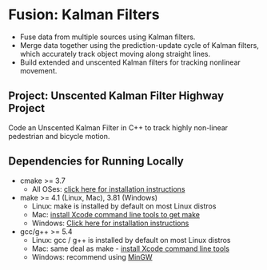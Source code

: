 # Fusion: Kalman Filters

- Fuse data from multiple sources using Kalman filters. 
- Merge data together using the prediction-update cycle of Kalman filters, which accurately track object moving along straight lines. 
- Build extended and unscented Kalman filters for tracking nonlinear movement.

## Project: Unscented Kalman Filter Highway Project
Code an Unscented Kalman Filter in C++ to track highly non-linear pedestrian and bicycle motion.

## Dependencies for Running Locally
* cmake >= 3.7
  * All OSes: [click here for installation instructions](https://cmake.org/install/)
* make >= 4.1 (Linux, Mac), 3.81 (Windows)
  * Linux: make is installed by default on most Linux distros
  * Mac: [install Xcode command line tools to get make](https://developer.apple.com/xcode/features/)
  * Windows: [Click here for installation instructions](http://gnuwin32.sourceforge.net/packages/make.htm)
* gcc/g++ >= 5.4
  * Linux: gcc / g++ is installed by default on most Linux distros
  * Mac: same deal as make - [install Xcode command line tools](https://developer.apple.com/xcode/features/)
  * Windows: recommend using [MinGW](http://www.mingw.org/)

